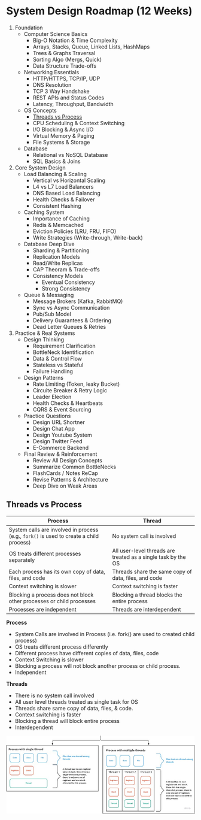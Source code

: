 # System Design Roadmap (12 Weeks)

1. Foundation
    - Computer Science Basics
        - Big-O Notation & Time Complexity
        - Arrays, Stacks, Queue, Linked Lists, HashMaps
        - Trees & Graphs Traversal
        - Sorting Algo (Mergs, Quick)
        - Data Structure Trade-offs
    - Networking Essentials
        - HTTP/HTTPS, TCP/IP, UDP
        - DNS Resolution
        - TCP 3 Way Handshake
        - REST APIs and Status Codes
        - Latency, Throughput, Bandwidth
    - OS Concepts
        - [Threads vs Process](#threads-vs-process)
        - CPU Scheduling & Context Switching
        - I/O Blocking & Async I/O
        - Virtual Memory & Paging
        - File Systems & Storage
    - Database
        - Relational vs NoSQL Database
        - SQL Basics & Joins
2. Core System Design
    - Load Balancing & Scaling
        - Vertical vs Horizontal Scaling
        - L4 vs L7 Load Balancers
        - DNS Based Load Balancing
        - Health Checks & Failover
        - Consistent Hashing
    - Caching System
        - Importance of Caching
        - Redis & Memcached
        - Eviction Policies (LRU, FRU, FIFO)
        - Write Strategies (Write-through, Write-back)
    - Database Deep Dive
        - Sharding & Partitioning
        - Replication Models
        - Read/Write Replicas
        - CAP Theoram & Trade-offs
        - Consistency Models
            - Eventual Consistency
            - Strong Consistency
    - Queue & Messaging
        - Message Brokers (Kafka, RabbitMQ)
        - Sync vs Async Communication
        - Pub/Sub Model
        - Delivery Guarantees & Ordering
        - Dead Letter Queues & Retries
3. Practice & Real Systems
    - Design Thinking
        - Requirement Clarification
        - BottleNeck Identification
        - Data & Control Flow
        - Stateless vs Stateful
        - Failure Handling
    - Design Patterns
        - Rate Limiting (Token, leaky Bucket)
        - Circuite Breaker & Retry Logic
        - Leader Election
        - Health Checks & Heartbeats
        - CQRS & Event Sourcing
    - Practice Questions
        - Design URL Shortner
        - Design Chat App
        - Design Youtube System
        - Design Twitter Feed
        - E-Commerce Backend
    - Final Review & Reinforcement
        - Review All Design Concepts
        - Summarize Common BottleNecks
        - FlashCards / Notes ReCap
        - Revise Patterns & Architecture
        - Deep Dive on Weak Areas



## Threads vs Process

| **Process**                                                                 | **Thread**                                                                   |
|-----------------------------------------------------------------------------|------------------------------------------------------------------------------|
| System calls are involved in process (e.g., `fork()` is used to create a child process) | No system call is involved                                                   |
| OS treats different processes separately                                    | All user-level threads are treated as a single task by the OS                |
| Each process has its own copy of data, files, and code                      | Threads share the same copy of data, files, and code                         |
| Context switching is slower                                                 | Context switching is faster                                                  |
| Blocking a process does not block other processes or child processes        | Blocking a thread blocks the entire process                                 |
| Processes are independent                                                   | Threads are interdependent                                                   |



**Process**
- System Calls are involved in Process (i.e. fork() are used to created child process)
- OS treats different process differently
- Different process have different copies of data, files, code
- Context Switching is slower
- Blocking a process will not block another process or child process.
- Independent

**Threads**
- There is no system call involved
- All user level threads treated as single task for OS
- Threads share same copy of data, files, & code.
- Context switching is faster
- Blocking a thread will block entire process
- Interdependent

![ Process vs Threads](./img/process-threads.jpg)

